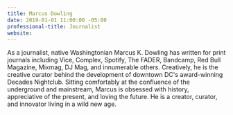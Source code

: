 ```yaml
---
title: Marcus Dowling
date: 2019-01-01 11:00:00 -05:00
professional-title: Journalist
website: 
---
```


As a journalist, native Washingtonian Marcus K. Dowling has written for print journals including Vice, Complex, Spotify, The FADER, Bandcamp, Red Bull Magazine, Mixmag, DJ Mag, and innumerable others. Creatively, he is the creative curator behind the development of downtown DC's award-winning Decades Nightclub. Sitting comfortably at the confluence of the underground and mainstream, Marcus is obsessed with history, appreciative of the present, and loving the future. He is a creator, curator, and innovator living in a wild new age.